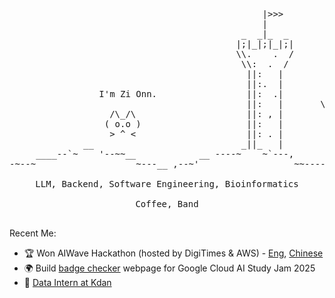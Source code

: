 <pre>
<div align="center">
                                                |>>>                           
                                                |                              
                                            _  _|_  _                          
                                           |;|_|;|_|;|                         
                                           \\.    .  /                         
                                            \\:  .  /                          
                                             ||:   |                           
                                             ||:.  |                           
                 I'm Zi Onn.                 ||:  .|                           
                                             ||:   |       \,/                 
                   /\_/\                     ||: , |            /`\            
                  ( o.o )                    ||:   |                           
                   > ^ <                     ||: . |                           
              __                            _||_   |                           
     ____--`~    '--~~__            __ ----~    ~`---,              ___        
-~--~                   ~---__ ,--~'                  ~~----_____-~'   `~----~~

LLM, Backend, Software Engineering, Bioinformatics

Coffee, Band
</div>
</pre>

Recent Me:

- 🏆 Won AIWave Hackathon (hosted by DigiTimes & AWS) - [Eng](https://www.digitimes.com/news/a20250602PR201/manufacturing-cloud-smart-manufacturing-amazon-market.html&chid=9), [Chinese](https://www.digitimes.com.tw/tech/dt/n/shwnws.asp?id=0000721868_WIR9RMW553G5KR903VG56)
- 🌍 Build [badge checker](https://gai-studyjam-badge-checker.vercel.app/) webpage for Google Cloud AI Study Jam 2025
- 💼 [Data Intern at Kdan](https://open.substack.com/pub/zionn/p/reflections-on-kdan-as-a-data-intern)
